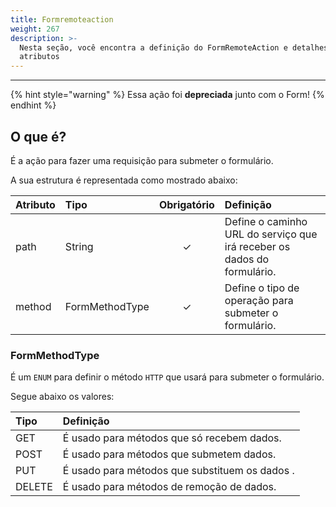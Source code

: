 ```yaml
---
title: Formremoteaction
weight: 267
description: >-
  Nesta seção, você encontra a definição do FormRemoteAction e detalhes de seus
  atributos
---
```


---

{% hint style="warning" %}
Essa ação foi **depreciada** junto com o Form!
{% endhint %}

## O que é?

É a ação para fazer uma requisição para submeter o formulário.

A sua estrutura é representada como mostrado abaixo: 

<table>
  <thead>
    <tr>
      <th style="text-align:left">Atributo</th>
      <th style="text-align:left">Tipo</th>
      <th style="text-align:center">Obrigat&#xF3;rio</th>
      <th style="text-align:left">Defini&#xE7;&#xE3;o</th>
    </tr>
  </thead>
  <tbody>
    <tr>
      <td style="text-align:left">
        <p></p>
        <p>path</p>
      </td>
      <td style="text-align:left">String</td>
      <td style="text-align:center">&#x2713;</td>
      <td style="text-align:left">Define o caminho URL do servi&#xE7;o que ir&#xE1; receber os dados do
        formul&#xE1;rio.</td>
    </tr>
    <tr>
      <td style="text-align:left">method</td>
      <td style="text-align:left">FormMethodType</td>
      <td style="text-align:center">&#x2713;</td>
      <td style="text-align:left">Define o tipo de opera&#xE7;&#xE3;o para submeter o formul&#xE1;rio.</td>
    </tr>
  </tbody>
</table>

### FormMethodType

É um `ENUM` para definir o método `HTTP` que usará para submeter o formulário.

Segue abaixo os valores:

| Tipo | Definição |
| :--- | :--- |
| GET | É usado para métodos que só recebem dados. |
| POST | É usado para métodos que submetem dados. |
| PUT | É usado para métodos que substituem os dados . |
| DELETE | É usado para métodos de remoção de dados. |



 
